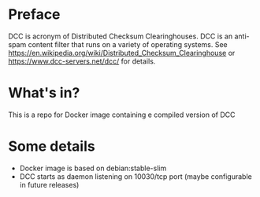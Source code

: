 # Preface
DCC is acronym of Distributed Checksum Clearinghouses. DCC is an anti-spam content filter that runs on a variety of operating systems. See https://en.wikipedia.org/wiki/Distributed_Checksum_Clearinghouse or https://www.dcc-servers.net/dcc/ for details.

# What's in?
This is a repo for Docker image containing e compiled version of DCC

# Some details
 - Docker image is based on debian:stable-slim
 - DCC starts as daemon listening on 10030/tcp port (maybe configurable in future releases)

 
